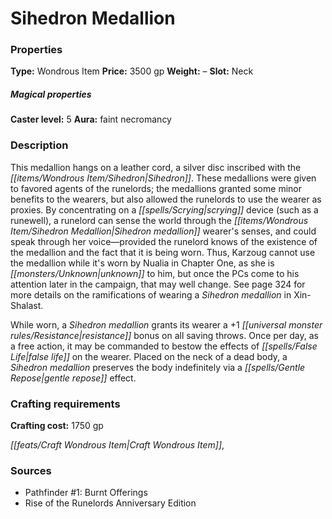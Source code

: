 ﻿---
Title: "Sihedron Medallion"
Type: "Wondrous Item"
Price: "3500 gp"
Weight: "–"
Slot: "Neck"
Caster level: "5"
Aura: "faint necromancy"
Description: |
  "This medallion hangs on a leather cord, a silver disc inscribed with the Sihedron. These medallions were given to favored agents of the runelords; the medallions granted some minor benefits to the wearers, but also allowed the runelords to use the wearer as proxies. By concentrating on a scrying device (such as a _runewell_), a runelord can sense the world through the _Sihedron medallion_ wearer's senses, and could speak through her voice—provided the runelord knows of the existence of the medallion and the fact that it is being worn. Thus, Karzoug cannot use the medallion while it's worn by Nualia in Chapter One, as she is unknown to him, but once the PCs come to his attention later in the campaign, that may well change. See page 324 for more details on the ramifications of wearing a _Sihedron medallion_ in Xin-Shalast.
  While worn, a _Sihedron medallion_ grants its wearer a +1 resistance bonus on all saving throws. Once per day, as a free action, it may be commanded to bestow the effects of _false life_ on the wearer. Placed on the neck of a dead body, a _Sihedron medallion_ preserves the body indefinitely via a gentle repose effect."
Crafting cost: "1750 gp"
Sources: "['Pathfinder #1: Burnt Offerings', 'Rise of the Runelords Anniversary Edition']"
---

# Sihedron Medallion

### Properties

**Type:** Wondrous Item **Price:** 3500 gp **Weight:** – **Slot:** Neck

##### Magical properties

**Caster level:** 5 **Aura:** faint necromancy

### Description

This medallion hangs on a leather cord, a silver disc inscribed with the _[[items/Wondrous Item/Sihedron|Sihedron]]_. These medallions were given to favored agents of the runelords; the medallions granted some minor benefits to the wearers, but also allowed the runelords to use the wearer as proxies. By concentrating on a _[[spells/Scrying|scrying]]_ device (such as a runewell), a runelord can sense the world through the _[[items/Wondrous Item/Sihedron Medallion|Sihedron medallion]]_ wearer's senses, and could speak through her voice—provided the runelord knows of the existence of the medallion and the fact that it is being worn. Thus, Karzoug cannot use the medallion while it's worn by Nualia in Chapter One, as she is _[[monsters/Unknown|unknown]]_ to him, but once the PCs come to his attention later in the campaign, that may well change. See page 324 for more details on the ramifications of wearing a _Sihedron medallion_ in Xin-Shalast.

While worn, a _Sihedron medallion_ grants its wearer a +1 _[[universal monster rules/Resistance|resistance]]_ bonus on all saving throws. Once per day, as a free action, it may be commanded to bestow the effects of _[[spells/False Life|false life]]_ on the wearer. Placed on the neck of a dead body, a _Sihedron medallion_ preserves the body indefinitely via a _[[spells/Gentle Repose|gentle repose]]_ effect.

### Crafting requirements

**Crafting cost:** 1750 gp

_[[feats/Craft Wondrous Item|Craft Wondrous Item]]_,

### Sources

* Pathfinder #1: Burnt Offerings
* Rise of the Runelords Anniversary Edition